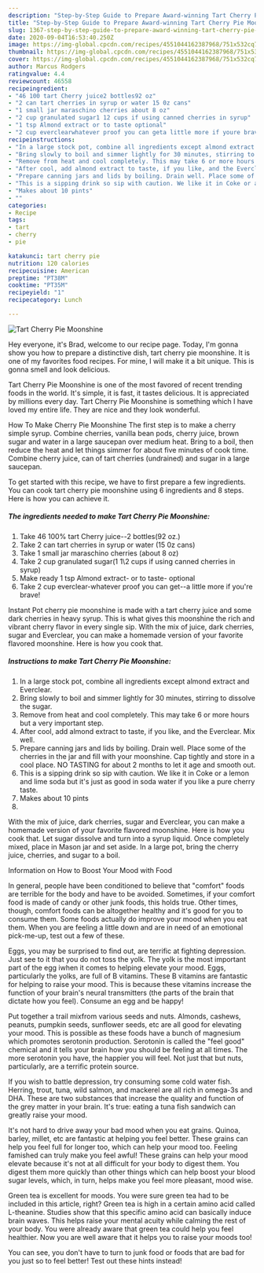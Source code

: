 ```yaml
---
description: "Step-by-Step Guide to Prepare Award-winning Tart Cherry Pie Moonshine"
title: "Step-by-Step Guide to Prepare Award-winning Tart Cherry Pie Moonshine"
slug: 1367-step-by-step-guide-to-prepare-award-winning-tart-cherry-pie-moonshine
date: 2020-09-04T16:53:40.250Z
image: https://img-global.cpcdn.com/recipes/4551044162387968/751x532cq70/tart-cherry-pie-moonshine-recipe-main-photo.jpg
thumbnail: https://img-global.cpcdn.com/recipes/4551044162387968/751x532cq70/tart-cherry-pie-moonshine-recipe-main-photo.jpg
cover: https://img-global.cpcdn.com/recipes/4551044162387968/751x532cq70/tart-cherry-pie-moonshine-recipe-main-photo.jpg
author: Marcus Rodgers
ratingvalue: 4.4
reviewcount: 46558
recipeingredient:
- "46 100 tart Cherry juice2 bottles92 oz"
- "2 can tart cherries in syrup or water 15 0z cans"
- "1 small jar maraschino cherries about 8 oz"
- "2 cup granulated sugar1 12 cups if using canned cherries in syrup"
- "1 tsp Almond extract or to taste optional"
- "2 cup everclearwhatever proof you can geta little more if youre brave"
recipeinstructions:
- "In a large stock pot, combine all ingredients except almond extract and Everclear."
- "Bring slowly to boil and simmer lightly for 30 minutes, stirring to dissolve the sugar."
- "Remove from heat and cool completely. This may take 6 or more hours but a very important step."
- "After cool, add almond extract to taste, if you like, and the Everclear. Mix well."
- "Prepare canning jars and lids by boiling. Drain well. Place some of the cherries in the jar and fill with your moonshine. Cap tightly and store in a cool place. NO TASTING for about 2 months to let it age and smooth out."
- "This is a sipping drink so sip with caution. We like it in Coke or a lemon and lime soda but it&#39;s just as good in soda water if you like a pure cherry taste."
- "Makes about 10 pints"
- ""
categories:
- Recipe
tags:
- tart
- cherry
- pie

katakunci: tart cherry pie 
nutrition: 120 calories
recipecuisine: American
preptime: "PT38M"
cooktime: "PT35M"
recipeyield: "1"
recipecategory: Lunch

---
```



![Tart Cherry Pie Moonshine](https://img-global.cpcdn.com/recipes/4551044162387968/751x532cq70/tart-cherry-pie-moonshine-recipe-main-photo.jpg)

Hey everyone, it's Brad, welcome to our recipe page. Today, I'm gonna show you how to prepare a distinctive dish, tart cherry pie moonshine. It is one of my favorites food recipes. For mine, I will make it a bit unique. This is gonna smell and look delicious.

Tart Cherry Pie Moonshine is one of the most favored of recent trending foods in the world. It's simple, it is fast, it tastes delicious. It is appreciated by millions every day. Tart Cherry Pie Moonshine is something which I have loved my entire life. They are nice and they look wonderful.

How To Make Cherry Pie Moonshine The first step is to make a cherry simple syrup. Combine cherries, vanilla bean pods, cherry juice, brown sugar and water in a large saucepan over medium heat. Bring to a boil, then reduce the heat and let things simmer for about five minutes of cook time. Combine cherry juice, can of tart cherries (undrained) and sugar in a large saucepan.


To get started with this recipe, we have to first prepare a few ingredients. You can cook tart cherry pie moonshine using 6 ingredients and 8 steps. Here is how you can achieve it.

<!--inarticleads1-->

##### The ingredients needed to make Tart Cherry Pie Moonshine:

1. Take 46 100% tart Cherry juice--2 bottles(92 oz.)
1. Take 2 can tart cherries in syrup or water (15 0z cans)
1. Take 1 small jar maraschino cherries (about 8 oz)
1. Take 2 cup granulated sugar(1 1\2 cups if using canned cherries in syrup)
1. Make ready 1 tsp Almond extract- or to taste- optional
1. Take 2 cup everclear-whatever proof you can get--a little more if you&#39;re brave!


Instant Pot cherry pie moonshine is made with a tart cherry juice and some dark cherries in heavy syrup. This is what gives this moonshine the rich and vibrant cherry flavor in every single sip. With the mix of juice, dark cherries, sugar and Everclear, you can make a homemade version of your favorite flavored moonshine. Here is how you cook that. 

<!--inarticleads2-->

##### Instructions to make Tart Cherry Pie Moonshine:

1. In a large stock pot, combine all ingredients except almond extract and Everclear.
1. Bring slowly to boil and simmer lightly for 30 minutes, stirring to dissolve the sugar.
1. Remove from heat and cool completely. This may take 6 or more hours but a very important step.
1. After cool, add almond extract to taste, if you like, and the Everclear. Mix well.
1. Prepare canning jars and lids by boiling. Drain well. Place some of the cherries in the jar and fill with your moonshine. Cap tightly and store in a cool place. NO TASTING for about 2 months to let it age and smooth out.
1. This is a sipping drink so sip with caution. We like it in Coke or a lemon and lime soda but it&#39;s just as good in soda water if you like a pure cherry taste.
1. Makes about 10 pints
1. 


With the mix of juice, dark cherries, sugar and Everclear, you can make a homemade version of your favorite flavored moonshine. Here is how you cook that. Let sugar dissolve and turn into a syrup liquid. Once completely mixed, place in Mason jar and set aside. In a large pot, bring the cherry juice, cherries, and sugar to a boil. 

Information on How to Boost Your Mood with Food


In general, people have been conditioned to believe that "comfort" foods are terrible for the body and have to be avoided. Sometimes, if your comfort food is made of candy or other junk foods, this holds true. Other times, though, comfort foods can be altogether healthy and it's good for you to consume them. Some foods actually do improve your mood when you eat them. When you are feeling a little down and are in need of an emotional pick-me-up, test out a few of these.

Eggs, you may be surprised to find out, are terrific at fighting depression. Just see to it that you do not toss the yolk. The yolk is the most important part of the egg iwhen it comes to helping elevate your mood. Eggs, particularly the yolks, are full of B vitamins. These B vitamins are fantastic for helping to raise your mood. This is because these vitamins increase the function of your brain's neural transmitters (the parts of the brain that dictate how you feel). Consume an egg and be happy!

Put together a trail mixfrom various seeds and nuts. Almonds, cashews, peanuts, pumpkin seeds, sunflower seeds, etc are all good for elevating your mood. This is possible as these foods have a bunch of magnesium which promotes serotonin production. Serotonin is called the "feel good" chemical and it tells your brain how you should be feeling at all times. The more serotonin you have, the happier you will feel. Not just that but nuts, particularly, are a terrific protein source.

If you wish to battle depression, try consuming some cold water fish. Herring, trout, tuna, wild salmon, and mackerel are all rich in omega-3s and DHA. These are two substances that increase the quality and function of the grey matter in your brain. It's true: eating a tuna fish sandwich can greatly raise your mood. 

It's not hard to drive away your bad mood when you eat grains. Quinoa, barley, millet, etc are fantastic at helping you feel better. These grains can help you feel full for longer too, which can help your mood too. Feeling famished can truly make you feel awful! These grains can help your mood elevate because it's not at all difficult for your body to digest them. You digest them more quickly than other things which can help boost your blood sugar levels, which, in turn, helps make you feel more pleasant, mood wise.

Green tea is excellent for moods. You were sure green tea had to be included in this article, right? Green tea is high in a certain amino acid called L-theanine. Studies show that this specific amino acid can basically induce brain waves. This helps raise your mental acuity while calming the rest of your body. You were already aware that green tea could help you feel healthier. Now you are well aware that it helps you to raise your moods too!

You can see, you don't have to turn to junk food or foods that are bad for you just so to feel better! Test out  these hints  instead!

